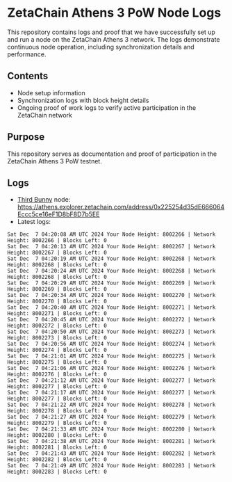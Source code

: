 # ZetaChain Athens 3 PoW Node Logs
This repository contains logs and proof that we have successfully set up and run a node on the ZetaChain Athens 3 network. The logs demonstrate continuous node operation, including synchronization details and performance.

## Contents
- Node setup information
- Synchronization logs with block height details
- Ongoing proof of work logs to verify active participation in the ZetaChain network

## Purpose
This repository serves as documentation and proof of participation in the ZetaChain Athens 3 PoW testnet.

## Logs

- [Third Bunny](https://thirdbunny.xyz/) node: https://athens.explorer.zetachain.com/address/0x225254d35dE666064Eccc5ce16eF1D8bF8D7b5EE
- Latest logs:
```
Sat Dec  7 04:20:08 AM UTC 2024 Your Node Height: 8002266 | Network Height: 8002266 | Blocks Left: 0
Sat Dec  7 04:20:13 AM UTC 2024 Your Node Height: 8002267 | Network Height: 8002267 | Blocks Left: 0
Sat Dec  7 04:20:19 AM UTC 2024 Your Node Height: 8002268 | Network Height: 8002268 | Blocks Left: 0
Sat Dec  7 04:20:24 AM UTC 2024 Your Node Height: 8002268 | Network Height: 8002268 | Blocks Left: 0
Sat Dec  7 04:20:29 AM UTC 2024 Your Node Height: 8002269 | Network Height: 8002269 | Blocks Left: 0
Sat Dec  7 04:20:34 AM UTC 2024 Your Node Height: 8002270 | Network Height: 8002270 | Blocks Left: 0
Sat Dec  7 04:20:40 AM UTC 2024 Your Node Height: 8002271 | Network Height: 8002271 | Blocks Left: 0
Sat Dec  7 04:20:45 AM UTC 2024 Your Node Height: 8002272 | Network Height: 8002272 | Blocks Left: 0
Sat Dec  7 04:20:50 AM UTC 2024 Your Node Height: 8002273 | Network Height: 8002273 | Blocks Left: 0
Sat Dec  7 04:20:56 AM UTC 2024 Your Node Height: 8002274 | Network Height: 8002274 | Blocks Left: 0
Sat Dec  7 04:21:01 AM UTC 2024 Your Node Height: 8002275 | Network Height: 8002275 | Blocks Left: 0
Sat Dec  7 04:21:06 AM UTC 2024 Your Node Height: 8002276 | Network Height: 8002276 | Blocks Left: 0
Sat Dec  7 04:21:12 AM UTC 2024 Your Node Height: 8002277 | Network Height: 8002277 | Blocks Left: 0
Sat Dec  7 04:21:17 AM UTC 2024 Your Node Height: 8002277 | Network Height: 8002277 | Blocks Left: 0
Sat Dec  7 04:21:22 AM UTC 2024 Your Node Height: 8002278 | Network Height: 8002278 | Blocks Left: 0
Sat Dec  7 04:21:27 AM UTC 2024 Your Node Height: 8002279 | Network Height: 8002279 | Blocks Left: 0
Sat Dec  7 04:21:33 AM UTC 2024 Your Node Height: 8002280 | Network Height: 8002280 | Blocks Left: 0
Sat Dec  7 04:21:38 AM UTC 2024 Your Node Height: 8002281 | Network Height: 8002281 | Blocks Left: 0
Sat Dec  7 04:21:43 AM UTC 2024 Your Node Height: 8002282 | Network Height: 8002282 | Blocks Left: 0
Sat Dec  7 04:21:49 AM UTC 2024 Your Node Height: 8002283 | Network Height: 8002283 | Blocks Left: 0
```
